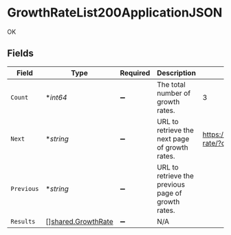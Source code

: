 # GrowthRateList200ApplicationJSON

OK


## Fields

| Field                                                     | Type                                                      | Required                                                  | Description                                               | Example                                                   |
| --------------------------------------------------------- | --------------------------------------------------------- | --------------------------------------------------------- | --------------------------------------------------------- | --------------------------------------------------------- |
| `Count`                                                   | **int64*                                                  | :heavy_minus_sign:                                        | The total number of growth rates.                         | 3                                                         |
| `Next`                                                    | **string*                                                 | :heavy_minus_sign:                                        | URL to retrieve the next page of growth rates.            | https://pokeapi.co/api/v2/growth-rate/?offset=20&limit=20 |
| `Previous`                                                | **string*                                                 | :heavy_minus_sign:                                        | URL to retrieve the previous page of growth rates.        |                                                           |
| `Results`                                                 | [][shared.GrowthRate](../../models/shared/growthrate.md)  | :heavy_minus_sign:                                        | N/A                                                       |                                                           |
